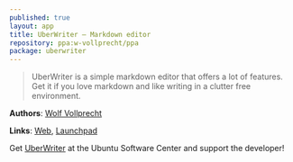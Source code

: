 ```yaml
---
published: true
layout: app
title: UberWriter – Markdown editor
repository: ppa:w-vollprecht/ppa
package: uberwriter
---
```


> UberWriter is a simple markdown editor that offers a lot of features. Get it if you love markdown and like writing in a clutter free environment.

**Authors**: [Wolf Vollprecht](https://plus.google.com/109074337730327400984)

**Links**: [Web](http://uberwriter.wolfvollprecht.de/), [Launchpad](https://launchpad.net/uberwriter)

Get [UberWriter](apt://uberwriter) at the Ubuntu Software Center and support the developer!
